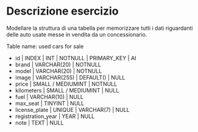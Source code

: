 # Descrizione esercizio

Modellare la struttura di una tabella per memorizzare tutti i dati riguardanti delle auto usate messe in vendita da un concessionario.

Table name: used cars for sale

- id | INDEX | INT | NOTNULL | PRIMARY_KEY | AI
- brand | VARCHAR(20) | NOTNULL
- model | VARCHAR(20) | NOTNULL
- image | VARCHAR(255) | DEFAULT() | NULL
- price | SMALL / MEDIUMINT | NOTNULL
- kilometers | SMALL / MEDIUMINT | NULL 
- fuel | VARCHAR(10) | NULL
- max_seat | TINYINT | NULL
- license_plate | UNIQUE | VARCHAR(7) | NULL
- registration_year | YEAR | NULL
- note | TEXT | NULL
